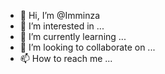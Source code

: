 - 👋 Hi, I’m @Imminza
- 👀 I’m interested in ...
- 🌱 I’m currently learning ...
- 💞️ I’m looking to collaborate on ...
- 📫 How to reach me ...

<!---
Imminza/Imminza is a ✨ special ✨ repository because its `README.md` (this file) appears on your GitHub profile.
You can click the Preview link to take a look at your changes.
--->
